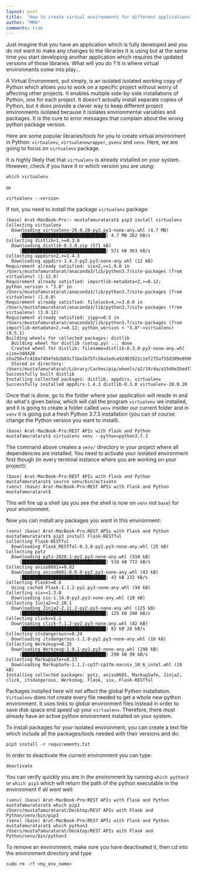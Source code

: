```yaml
---
layout: post
title:  "How to create virtual environments for different applications?"
author: "MMA"
comments: true
---
```


Just imagine that you have an application which is fully developed and you do not want to make any changes to the libraries it is using but at the same time you start developing another application which requires the updated versions of those libraries. What will you do ? It is where virtual environments come into play...

A Virtual Environment, put simply, is an isolated isolated working copy of Python which allows you to work on a specific project without worry of affecting other projects. It enables multiple side-by-side installations of Python, one for each project. It doesn’t actually install separate copies of Python, but it does provide a clever way to keep different project environments isolated because it isolates environmental variables and packages. It is the cure to error messages that complain about the wrong python package version.

Here are some popular libraries/tools for you to create virtual environment in Python: `virtualenv`, `virtualenvwrapper`, `pvenv` and `venv`. Here, we are going to focus on `virtualenv` package.

It is highly likely that that `virtualenv` is already installed on your system. However, check if you have it or which version you are using:

```shell
which virtualenv
```
or 

```shell
virtualenv --version
```

If not, you need to install the package `virtualenv` package:

```shell
(base) Arat-MacBook-Pro:~ mustafamuratarat$ pip3 install virtualenv
Collecting virtualenv
  Downloading virtualenv-20.0.20-py2.py3-none-any.whl (4.7 MB)
     |████████████████████████████████| 4.7 MB 262 kB/s
Collecting distlib<1,>=0.3.0
  Downloading distlib-0.3.0.zip (571 kB)
     |████████████████████████████████| 571 kB 363 kB/s
Collecting appdirs<2,>=1.4.3
  Downloading appdirs-1.4.3-py2.py3-none-any.whl (12 kB)
Requirement already satisfied: six<2,>=1.9.0 in /Users/mustafamuratarat/anaconda3/lib/python3.7/site-packages (from virtualenv) (1.12.0)
Requirement already satisfied: importlib-metadata<2,>=0.12; python_version < "3.8" in /Users/mustafamuratarat/anaconda3/lib/python3.7/site-packages (from virtualenv) (1.6.0)
Requirement already satisfied: filelock<4,>=3.0.0 in /Users/mustafamuratarat/anaconda3/lib/python3.7/site-packages (from virtualenv) (3.0.12)
Requirement already satisfied: zipp>=0.5 in /Users/mustafamuratarat/anaconda3/lib/python3.7/site-packages (from importlib-metadata<2,>=0.12; python_version < "3.8"->virtualenv) (0.5.1)
Building wheels for collected packages: distlib
  Building wheel for distlib (setup.py) ... done
  Created wheel for distlib: filename=distlib-0.3.0-py3-none-any.whl size=340428 sha256=fc418a7494feb2b03cf1be1b75fc5ba1edca92d03922c1ef275af55d309e0506
  Stored in directory: /Users/mustafamuratarat/Library/Caches/pip/wheels/a2/19/da/a15d4e2bedf3062c739b190d5cb5b7b2ecfbccb6b0d93c861b
Successfully built distlib
Installing collected packages: distlib, appdirs, virtualenv
Successfully installed appdirs-1.4.3 distlib-0.3.0 virtualenv-20.0.20
```

Once that is done, go to the folder where your application will reside in and do what's given below, which will call the program `virtualenv` we installed, and it is going to create a folder called `venv` insider our current folder and in `venv` it is going put a fresh Python 3.7.3 installation (you can of course change the Python version you want to install). 

```shell
(base) Arat-MacBook-Pro:REST APIs with Flask and Python mustafamuratarat$ virtualenv venv --python=python3.7.3
```

The command above creates a `venv/` directory in your project where all dependencies are installed. You need to activate your isolated environment first though (in every terminal instance where you are working on your project):

```shell
(base) Arat-MacBook-Pro:REST APIs with Flask and Python mustafamuratarat$ source venv/bin/activate
(venv) (base) Arat-MacBook-Pro:REST APIs with Flask and Python mustafamuratarat$
```

This will fire up a shell (as you see the shell is now on `venv` not `base`) for your environment.

Now you can install any packages you want in this environment:

```shell
(venv) (base) Arat-MacBook-Pro:REST APIs with Flask and Python mustafamuratarat$ pip3 install Flask-RESTful
Collecting Flask-RESTful
  Downloading Flask_RESTful-0.3.8-py2.py3-none-any.whl (25 kB)
Collecting pytz
  Downloading pytz-2020.1-py2.py3-none-any.whl (510 kB)
     |████████████████████████████████| 510 kB 772 kB/s
Collecting aniso8601>=0.82
  Downloading aniso8601-8.0.0-py2.py3-none-any.whl (43 kB)
     |████████████████████████████████| 43 kB 232 kB/s
Collecting Flask>=0.8
  Using cached Flask-1.1.2-py2.py3-none-any.whl (94 kB)
Collecting six>=1.3.0
  Downloading six-1.14.0-py2.py3-none-any.whl (10 kB)
Collecting Jinja2>=2.10.1
  Downloading Jinja2-2.11.2-py2.py3-none-any.whl (125 kB)
     |████████████████████████████████| 125 kB 248 kB/s
Collecting click>=5.1
  Downloading click-7.1.2-py2.py3-none-any.whl (82 kB)
     |████████████████████████████████| 82 kB 28 kB/s
Collecting itsdangerous>=0.24
  Downloading itsdangerous-1.1.0-py2.py3-none-any.whl (16 kB)
Collecting Werkzeug>=0.15
  Downloading Werkzeug-1.0.1-py2.py3-none-any.whl (298 kB)
     |████████████████████████████████| 298 kB 99 kB/s
Collecting MarkupSafe>=0.23
  Downloading MarkupSafe-1.1.1-cp37-cp37m-macosx_10_6_intel.whl (18 kB)
Installing collected packages: pytz, aniso8601, MarkupSafe, Jinja2, click, itsdangerous, Werkzeug, Flask, six, Flask-RESTful
```

Packages installed here will not affect the global Python installation. `Virtualenv` does not create every file needed to get a whole new python environment. It uses links to global environment files instead in order to save disk space end speed up your `virtualenv`. Therefore, there must already have an active python environment installed on your system.

To install packages for your isolated environment, you can create a text file which include all the packages/tools needed with their versions and do:

```shell
pip3 install -r requirements.txt 
```

In order to deactivate the current environment you can type:

```shell
deactivate
```

You can verify quickly you are in the environment by running `which python3` or `which pip3` which will return the path of the python executable in the environment if all went well:

```shell
(venv) (base) Arat-MacBook-Pro:REST APIs with Flask and Python mustafamuratarat$ which pip3
/Users/mustafamuratarat/Desktop/REST APIs with Flask and Python/venv/bin/pip3
(venv) (base) Arat-MacBook-Pro:REST APIs with Flask and Python mustafamuratarat$ which python3
/Users/mustafamuratarat/Desktop/REST APIs with Flask and Python/venv/bin/python3
```

To remove an environment, make sure you have deactivated it, then cd into the environment directory and type

```shell
sudo rm -rf <my_env_name>
```
